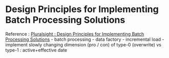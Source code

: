 # Design Principles for Implementing Batch Processing Solutions

Reference : [Pluralsight : Design Principles for Implementing Batch Processing Solutions](https://app.pluralsight.com/library/courses/design-principles-implementing-batch-processing-solutions/table-of-contents)
    - batch processing
    - data factory
    - incremental load
    - implement slowly changing dimension (pro / con) of type-0 (overwrite) vs type-1 : active+effective date